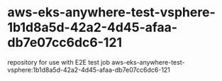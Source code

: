 # aws-eks-anywhere-test-vsphere-1b1d8a5d-42a2-4d45-afaa-db7e07cc6dc6-121
repository for use with E2E test job aws-eks-anywhere-test-vsphere:1b1d8a5d-42a2-4d45-afaa-db7e07cc6dc6-121
